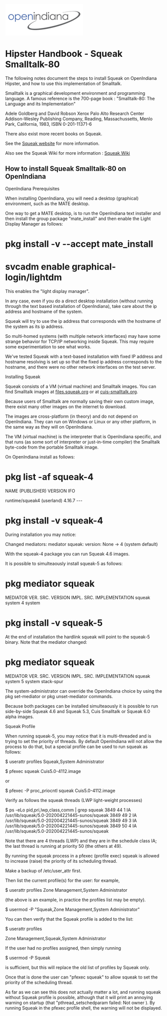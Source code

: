 <!--

The contents of this Documentation are subject to the Public Documentation License Version 1.01
 (the "License"); you may only use this Documentation if you comply with the terms of this License.
A copy of the License is available at http://illumos.org/license/PDL.


The Original Documentation is _________________.

The Initial Writer of the Original Documentation is ___________ Copyright (C)_________[Insert year(s)].
All Rights Reserved. (Initial Writer contact(s):________________[Insert hyperlink/alias]).

Contributor(s): ______________________________________.

Portions created by ______ are Copyright (C)_________[Insert year(s)].
All Rights Reserved. (Contributor contact(s):________________[Insert hyperlink/alias]).

-->

<img src = "../../Openindiana.png">

# Hipster Handbook - Squeak Smalltalk-80

The following notes document the steps to install Squeak on OpenIndiana Hipster, and how to use this implementation of Smalltalk.

Smalltalk is a graphical development environment and programming language.  A famous reference is the 700-page book : "Smalltalk-80: The Language and its Implementation"

Adele Goldberg and David Robson
Xerox Palo Alto Research Center
Addison-Wesley Publishing Company, Reading,
Massachussetts, Menlo Park, California, 1983, ISBN 0-201-11371-6

There also exist more recent books on Squeak.

See the <a href="http://www.squeak.org" target="_blank">Squeak website</a> for more information.

Also see the Squeak Wiki for more information : <a href= "http://wiki.squeak.org" target="_blank">Squeak Wiki</a>

## How to install Squeak Smalltalk-80 on OpenIndiana

<i class="fa fa-info-circle fa-lg" aria-hidden="true"></i>OpenIndiana Prerequisites
<div class="well">
<p>When installing OpenIndiana, you will need a desktop (graphical) environment, such as the MATE desktop.

One way to get a MATE desktop, is to run the OpenIndiana text installer and then install the group package "mate_install" and then enable the Light Display Manager as follows:

# pkg install -v --accept mate_install

# svcadm enable graphical-login/lightdm

This enables the "light display manager".

In any case, even if you do a direct desktop installation (without running through the text based installation of OpenIndiana), take care about the ip address and hostname of the system.

Squeak will try to use the ip address that corresponds with the hostname of the system as its ip address.

So multi-homed systems (with multiple network interfaces) may have some strange behavior for TCP/IP networking inside Squeak.  This may require some experimentation to see what works.

We've tested Squeak with a text-based installation with fixed IP address and hostname resolving is set up so that the fixed ip address corresponds to the hostname, and there were no other network interfaces on the test server.
</div>


<i class="fa fa-info-circle fa-lg" aria-hidden="true"></i>Installing Squeak
<div class="well">
</div>

Squeak consists of a VM (virtual machine) and Smalltalk images.  You can find Smalltalk images at <a href= "http://files.squeak.org" target="_blank">files.squeak.org</a> or at <a href="http://cuis-smalltalk.org" target="_blank">cuis-smalltalk.org</a>.

Because users of Smalltalk are normally saving their own custom image, there exist many other images on the internet to download.

The images are cross-platform (in theory) and do not depend on OpenIndiana.  They can run on Windows or Linux or any other platform, in the same way as they will on OpenIndiana.

The VM (virtual machine) is the interpreter that is OpenIndiana specific, and that runs (as some sort of interpreter or just-in-time compiler) the Smalltalk byte-code from the portable Smalltalk image.

On OpenIndiana install as follows:

# pkg list -af squeak-4
NAME (PUBLISHER)                                  VERSION                    IFO

runtime/squeak4 (userland)                        4.16.7                     ---

# pkg install -v squeak-4

During installation you may notice:

Changed mediators:
  mediator squeak:
           version: None -> 4 (system default)

With the squeak-4 package you can run Squeak 4.6 images.

It is possible to simulteaously install squeak-5 as follows:

# pkg mediator squeak
MEDIATOR            VER. SRC. VERSION IMPL. SRC. IMPLEMENTATION
squeak              system    4       system

# pkg install -v squeak-5

At the end of installation the hardlink squeak will point to the squeak-5 binary.  Note that the mediator changed:

# pkg mediator squeak
MEDIATOR            VER. SRC. VERSION IMPL. SRC. IMPLEMENTATION
squeak              system    5       system     stack-spur

The system-administrator can override the OpenIndiana choice by using the pkg set-mediator or pkg unset-mediator commands.

Because both packages can be installed simulteaously it is possible to run side-by-side Squeak 4.6 and Squeak 5.3, Cuis Smalltalk or Squeak 6.0 alpha images.


<i class="fa fa-info-circle fa-lg" aria-hidden="true"></i>Squeak Profile
<div class="well">
</div>

When running squeak-5, you may notice that it is multi-threaded and is trying to set the priority of threads.  By default OpenIndiana will not allow the process to do that, but a special profile can be used to run squeak as follows:

$ userattr profiles
Squeak,System Administrator

$ pfexec squeak Cuis5.0-4112.image

or

$ pfexec -P proc_priocntl squeak Cuis5.0-4112.image

Verify as follows the squeak threads (LWP light-weight processes)

$ ps -eLo pid,pri,lwp,class,comm | grep squeak
 3849  44      1   IA /usr/lib/squeak/5.0-202004221445-sunos/squeak
 3849  49      2   IA /usr/lib/squeak/5.0-202004221445-sunos/squeak
 3849  49      3   IA /usr/lib/squeak/5.0-202004221445-sunos/squeak
 3849  50      4   IA /usr/lib/squeak/5.0-202004221445-sunos/squeak

Note that there are 4 threads (LWP) and they are in the schedule class IA;
the last thread is running at priority 50 (the others at 49).

By running the squeak process in a pfexec (profile exec) squeak is allowed to increase (raise) the priority of its scheduling thread.

Make a backup of /etc/user_attr first.

Then list the current profile(s) for the user:  for example,

$ userattr profiles <someuser>
Zone Management,System Administrator

(the above is an example, in practice the profiles list may be empty).

$ usermod -P "Squeak,Zone Management,System Administrator" <someuser>

You can then verify that the Squeak profile is added to the list:

$ userattr profiles <someuser>

Zone Management,Squeak,System Administrator

If the user had no profiles assigned, then simply running

$ usermod -P Squeak <someuser>

is sufficient, but this will replace the old list of profiles by Squeak only.

Once that is done the user can "pfexec squeak" to allow squeak to set the priority of the scheduling thread.

As far as we can see this does not actually matter a lot, and running squeak without Squeak profile is possible, although that it will print an annoying warning on startup (that "pthread_setschedparam failed: Not owner ).   By running Squeak in the pfexec profile shell, the warning will not be displayed.

